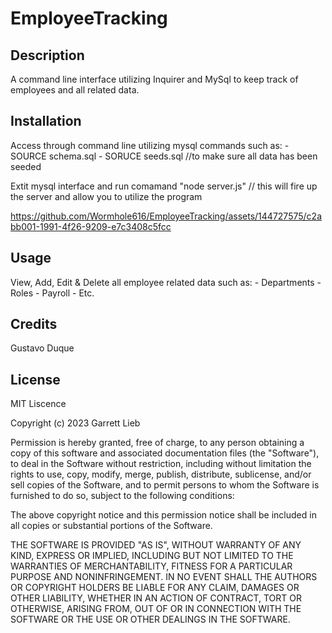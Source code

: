 # EmployeeTracking

## Description

A command line interface utilizing Inquirer and MySql to keep track of employees and all related data.

## Installation
Access through command line utilizing mysql commands such as:
    - SOURCE schema.sql
    - SORUCE seeds.sql //to make sure all data has been seeded

Extit mysql interface and run comamand "node server.js" // this will fire up the server and allow you to utilize the program


https://github.com/Wormhole616/EmployeeTracking/assets/144727575/c2abb001-1991-4f26-9209-e7c3408c5fcc


## Usage
View, Add, Edit & Delete all employee related data such as:
    - Departments
    - Roles
    - Payroll
    - Etc.

## Credits

Gustavo Duque

## License
MIT Liscence

Copyright (c) 2023 Garrett Lieb

Permission is hereby granted, free of charge, to any person obtaining a copy of this software and associated documentation files (the "Software"), to deal in the Software without restriction, including without limitation the rights to use, copy, modify, merge, publish, distribute, sublicense, and/or sell copies of the Software, and to permit persons to whom the Software is furnished to do so, subject to the following conditions:

The above copyright notice and this permission notice shall be included in all copies or substantial portions of the Software.

THE SOFTWARE IS PROVIDED "AS IS", WITHOUT WARRANTY OF ANY KIND, EXPRESS OR IMPLIED, INCLUDING BUT NOT LIMITED TO THE WARRANTIES OF MERCHANTABILITY, FITNESS FOR A PARTICULAR PURPOSE AND NONINFRINGEMENT. IN NO EVENT SHALL THE AUTHORS OR COPYRIGHT HOLDERS BE LIABLE FOR ANY CLAIM, DAMAGES OR OTHER LIABILITY, WHETHER IN AN ACTION OF CONTRACT, TORT OR OTHERWISE, ARISING FROM, OUT OF OR IN CONNECTION WITH THE SOFTWARE OR THE USE OR OTHER DEALINGS IN THE SOFTWARE.
